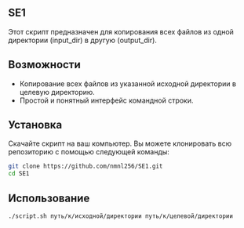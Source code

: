 ## SE1

Этот скрипт предназначен для копирования всех файлов из одной директории (input_dir) в другую (output_dir).

## Возможности

- Копирование всех файлов из указанной исходной директории в целевую директорию.
- Простой и понятный интерфейс командной строки.

## Установка

Скачайте скрипт на ваш компьютер. Вы можете клонировать всю репозиторию с помощью следующей команды:

```bash
git clone https://github.com/nmnl256/SE1.git
cd SE1
```
## Использование
```bash
./script.sh путь/к/исходной/директории путь/к/целевой/директории
```

